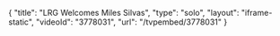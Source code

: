 {
    "title": "LRG Welcomes Miles Silvas",
    "type": "solo",
    "layout": "iframe-static",
    "videoId": "3778031",
    "url": "\/tvpembed\/3778031"
}